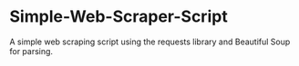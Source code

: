 # Simple-Web-Scraper-Script
A simple web scraping script using the requests library and Beautiful Soup for parsing.


